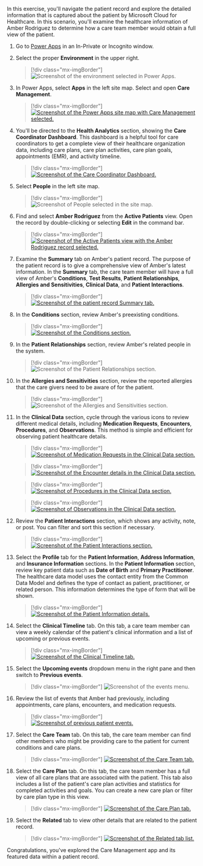 In this exercise, you'll navigate the patient record and explore the detailed information that is captured about the patient by Microsoft Cloud for Healthcare. In this scenario, you'll examine the healthcare information of Amber Rodriguez to determine how a care team member would obtain a full view of the patient.

1.  Go to [Power Apps](http://make.powerapps.com/?azure-portal=true) in an In-Private or Incognito window.

1.  Select the proper **Environment** in the upper right.

	> [!div class="mx-imgBorder"]
	> ![Screenshot of the environment selected in Power Apps.](../media/environment.png)

1.  In Power Apps, select **Apps** in the left site map. Select and open **Care Management**.

	> [!div class="mx-imgBorder"]
	> [![Screenshot of the Power Apps site map with Care Management selected.](../media/care-management-app.png)](../media/care-management-app.png#lightbox)

1.  You'll be directed to the **Health Analytics** section, showing the **Care Coordinator Dashboard**. This dashboard is a helpful tool for care coordinators to get a complete view of their healthcare organization data, including care plans, care plan activities, care plan goals, appointments (EMR), and activity timeline.

	> [!div class="mx-imgBorder"]
	> [![Screenshot of the Care Coordinator Dashboard.](../media/care-coordinator-dashboard.png)](../media/care-coordinator-dashboard.png#lightbox)

1.  Select **People** in the left site map.

	> [!div class="mx-imgBorder"]
	> ![Screenshot of People selected in the site map.](../media/people.png)

1.  Find and select **Amber Rodriguez** from the **Active Patients** view. Open the record by double-clicking or selecting **Edit** in the command bar.

	> [!div class="mx-imgBorder"]
	> [![Screenshot of the Active Patients view with the Amber Rodriguez record selected.](../media/patient-record.png)](../media/patient-record.png#lightbox)

1.  Examine the **Summary** tab on Amber's patient record. The purpose of the patient record is to give a comprehensive view of Amber's latest information. In the **Summary** tab, the care team member will have a full view of Amber's **Conditions**, **Test Results**, **Patient Relationships**, **Allergies and Sensitivities**, **Clinical Data**, and **Patient Interactions**.

	> [!div class="mx-imgBorder"]
	> [![Screenshot of the patient record Summary tab.](../media/patient-summary.png)](../media/patient-summary.png#lightbox)

1.  In the **Conditions** section, review Amber's preexisting conditions.

	> [!div class="mx-imgBorder"]
	> [![Screenshot of the Conditions section.](../media/conditions.png)](../media/conditions.png#lightbox)

1.  In the **Patient Relationships** section, review Amber's related people in the system.

	> [!div class="mx-imgBorder"]
	> ![Screenshot of the Patient Relationships section.](../media/patient-relationships.png)

1. In the **Allergies and Sensitivities** section, review the reported allergies that the care givers need to be aware of for the patient.

	> [!div class="mx-imgBorder"]
	> ![Screenshot of the Allergies and Sensitivities section.](../media/allergies-sensitivities.png)

1. In the **Clinical Data** section, cycle through the various icons to review different medical details, including **Medication Requests**, **Encounters**, **Procedures**, and **Observations**. This method is simple and efficient for observing patient healthcare details.

	> [!div class="mx-imgBorder"]
	> [![Screenshot of Medication Requests in the Clinical Data section.](../media/medication-requests.png)](../media/medication-requests.png#lightbox)
		
	> [!div class="mx-imgBorder"]
	> [![Screenshot of the Encounter details in the Clinical Data section.](../media/encounters.png)](../media/encounters.png#lightbox)

	> [!div class="mx-imgBorder"]
	> [![Screenshot of Procedures in the Clinical Data section.](../media/procedures.png)](../media/procedures.png#lightbox)

	> [!div class="mx-imgBorder"]
	> [![Screenshot of Observations in the Clinical Data section.](../media/observations.png)](../media/observations.png#lightbox)

1. Review the **Patient Interactions** section, which shows any activity, note, or post. You can filter and sort this section if necessary.

	> [!div class="mx-imgBorder"]
	> [![Screenshot of the Patient Interactions section.](../media/patient-interactions.png)](../media/patient-interactions.png#lightbox)

1. Select the **Profile** tab for the **Patient Information**, **Address Information**, and **Insurance Information** sections. In the **Patient Information** section, review key patient data such as **Date of Birth** and **Primary Practitioner**. The healthcare data model uses the contact entity from the Common Data Model and defines the type of contact as patient, practitioner, or related person. This information determines the type of form that will be shown.

	> [!div class="mx-imgBorder"]
	> [![Screenshot of the Patient Information details.](../media/patient-information.png)](../media/patient-information.png#lightbox)

1. Select the **Clinical Timeline** tab. On this tab, a care team member can view a weekly calendar of the patient's clinical information and a list of upcoming or previous events.

	> [!div class="mx-imgBorder"]
	> [![Screenshot of the Clinical Timeline tab.](../media/clinical-timeline.png)](../media/clinical-timeline.png#lightbox)

1. Select the **Upcoming events** dropdown menu in the right pane and then switch to **Previous events**.

	> [!div class="mx-imgBorder"]
	> ![Screenshot of the events menu.](../media/events.png)

1. Review the list of events that Amber had previously, including appointments, care plans, encounters, and medication requests.

	> [!div class="mx-imgBorder"]
	> [![Screenshot of previous patient events.](../media/previous-events.png)](../media/previous-events.png#lightbox)

1. Select the **Care Team** tab. On this tab, the care team member can find other members who might be providing care to the patient for current conditions and care plans.

	> [!div class="mx-imgBorder"]
	> [![Screenshot of the Care Team tab.](../media/care-team.png)](../media/care-team.png#lightbox)

1. Select the **Care Plan** tab. On this tab, the care team member has a full view of all care plans that are associated with the patient. This tab also includes a list of the patient's care plan activities and statistics for completed activities and goals. You can create a new care plan or filter by care plan type in this view.

	> [!div class="mx-imgBorder"]
	> [![Screenshot of the Care Plan tab.](../media/care-plan.png)](../media/care-plan.png#lightbox)

1. Select the **Related** tab to view other details that are related to the patient record.

	> [!div class="mx-imgBorder"]
	> [![Screenshot of the Related tab list.](../media/related.png)](../media/related.png#lightbox)

Congratulations, you've explored the Care Management app and its featured data within a patient record.
